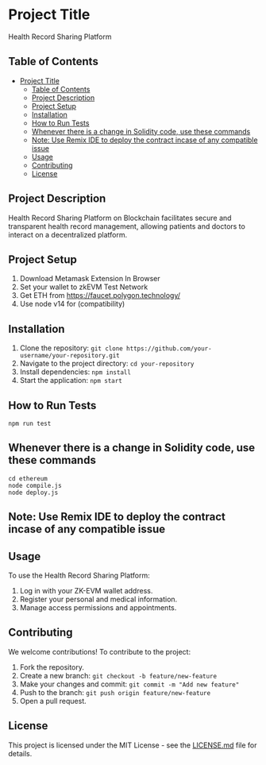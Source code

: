 # Project Title
Health Record Sharing Platform

## Table of Contents
- [Project Title](#project-title)
  - [Table of Contents](#table-of-contents)
  - [Project Description](#project-description)
  - [Project Setup](#project-setup)
  - [Installation](#installation)
  - [How to Run Tests](#how-to-run-tests)
  - [Whenever there is a change in Solidity code, use these commands](#whenever-there-is-a-change-in-solidity-code-use-these-commands)
  - [Note: Use Remix IDE to deploy the contract incase of any compatible issue](#note-use-remix-ide-to-deploy-the-contract-incase-of-any-compatible-issue)
  - [Usage](#usage)
  - [Contributing](#contributing)
  - [License](#license)

## Project Description

Health Record Sharing Platform on Blockchain facilitates secure and transparent health record management, allowing patients and doctors to interact on a decentralized
platform.

## Project Setup

1. Download Metamask Extension In Browser
2. Set your wallet to zkEVM Test Network
3. Get ETH from https://faucet.polygon.technology/
4. Use node v14 for (compatibility)

## Installation

1. Clone the repository: `git clone https://github.com/your-username/your-repository.git`
2. Navigate to the project directory: `cd your-repository`
3. Install dependencies: `npm install`
4. Start the application: `npm start`


## How to Run Tests
```
npm run test
```

## Whenever there is a change in Solidity code, use these commands
```
cd ethereum
node compile.js
node deploy.js 
```
## Note: Use Remix IDE to deploy the contract incase of any compatible issue

## Usage

To use the Health Record Sharing Platform:
1. Log in with your ZK-EVM wallet address.
2. Register your personal and medical information.
3. Manage access permissions and appointments.


## Contributing

We welcome contributions! To contribute to the project:

1. Fork the repository.
2. Create a new branch: `git checkout -b feature/new-feature`
3. Make your changes and commit: `git commit -m "Add new feature"`
4. Push to the branch: `git push origin feature/new-feature`
5. Open a pull request.


## License

This project is licensed under the MIT License - see the [LICENSE.md](LICENSE.md) file for details.
